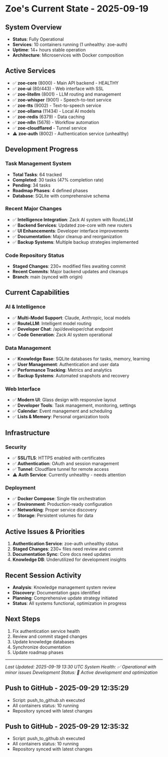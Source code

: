 # Zoe's Current State - 2025-09-19

## System Overview
- **Status**: Fully Operational
- **Services**: 10 containers running (1 unhealthy: zoe-auth)
- **Uptime**: 14+ hours stable operation
- **Architecture**: Microservices with Docker composition

## Active Services
- ✅ **zoe-core** (8000) - Main API backend - HEALTHY
- ✅ **zoe-ui** (80/443) - Web interface with SSL
- ✅ **zoe-litellm** (8001) - LLM routing and management
- ✅ **zoe-whisper** (9001) - Speech-to-text service
- ✅ **zoe-tts** (9002) - Text-to-speech service
- ✅ **zoe-ollama** (11434) - Local AI models
- ✅ **zoe-redis** (6379) - Data caching
- ✅ **zoe-n8n** (5678) - Workflow automation
- ✅ **zoe-cloudflared** - Tunnel service
- ⚠️ **zoe-auth** (8002) - Authentication service (unhealthy)

## Development Progress
### Task Management System
- **Total Tasks**: 64 tracked
- **Completed**: 30 tasks (47% completion rate)
- **Pending**: 34 tasks
- **Roadmap Phases**: 4 defined phases
- **Database**: SQLite with comprehensive schema

### Recent Major Changes
- ✅ **Intelligence Integration**: Zack AI system with RouteLLM
- ✅ **Backend Services**: Updated zoe-core with new routers
- ✅ **UI Enhancements**: Developer interface improvements
- ✅ **Documentation**: Major cleanup and reorganization
- ✅ **Backup Systems**: Multiple backup strategies implemented

### Code Repository Status
- **Staged Changes**: 230+ modified files awaiting commit
- **Recent Commits**: Major backend updates and cleanups
- **Branch**: main (synced with origin)

## Current Capabilities
### AI & Intelligence
- ✅ **Multi-Model Support**: Claude, Anthropic, local models
- ✅ **RouteLLM**: Intelligent model routing
- ✅ **Developer Chat**: /api/developer/chat endpoint
- ✅ **Code Generation**: Zack AI system operational

### Data Management
- ✅ **Knowledge Base**: SQLite databases for tasks, memory, learning
- ✅ **User Management**: Authentication and user data
- ✅ **Performance Tracking**: Metrics and analytics
- ✅ **Backup Systems**: Automated snapshots and recovery

### Web Interface
- ✅ **Modern UI**: Glass design with responsive layout
- ✅ **Developer Tools**: Task management, monitoring, settings
- ✅ **Calendar**: Event management and scheduling
- ✅ **Lists & Memory**: Personal organization tools

## Infrastructure
### Security
- ✅ **SSL/TLS**: HTTPS enabled with certificates
- ✅ **Authentication**: OAuth and session management
- ✅ **Tunnel**: Cloudflare tunnel for remote access
- ⚠️ **Auth Service**: Currently unhealthy - needs attention

### Deployment
- ✅ **Docker Compose**: Single file orchestration
- ✅ **Environment**: Production-ready configuration
- ✅ **Networking**: Proper service discovery
- ✅ **Storage**: Persistent volumes for data

## Active Issues & Priorities
1. **Authentication Service**: zoe-auth unhealthy status
2. **Staged Changes**: 230+ files need review and commit
3. **Documentation Sync**: Core docs need updates
4. **Knowledge DB**: Underutilized for development insights

## Recent Session Activity
- **Analysis**: Knowledge management system review
- **Discovery**: Documentation gaps identified
- **Planning**: Comprehensive update strategy initiated
- **Status**: All systems functional, optimization in progress

## Next Steps
1. Fix authentication service health
2. Review and commit staged changes
3. Update knowledge databases
4. Synchronize documentation
5. Update roadmap phases

---
*Last Updated: 2025-09-19 13:30 UTC*
*System Health: ✅ Operational with minor issues*
*Development Status: 🔄 Active development and optimization*
## Push to GitHub - 2025-09-29 12:35:29
- Script: push_to_github.sh executed
- All containers status: 10 running
- Repository synced with latest changes

## Push to GitHub - 2025-09-29 12:35:32
- Script: push_to_github.sh executed
- All containers status: 10 running
- Repository synced with latest changes
